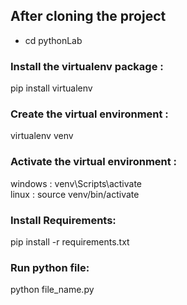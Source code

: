 ## After cloning the project

* cd pythonLab

### Install the virtualenv package :

pip install virtualenv

### Create the virtual environment :

virtualenv venv

### Activate the virtual environment :

windows : venv\Scripts\activate  \
linux : source venv/bin/activate

### Install Requirements:

pip install -r requirements.txt

### Run python file:
python file_name.py 
